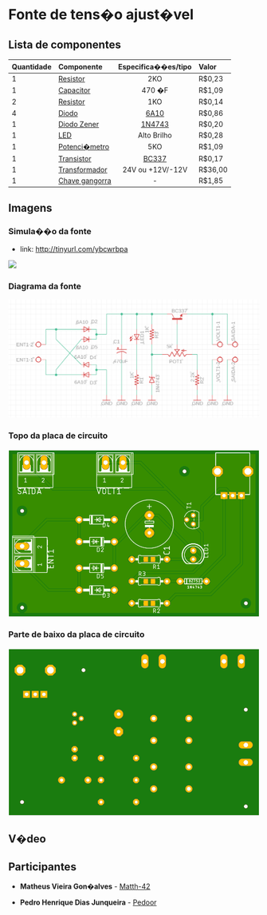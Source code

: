   
# Fonte de tens�o ajust�vel



  
##  Lista de componentes

|Quantidade| Componente        | Especifica��es/tipo | Valor |
| :---     | :---              |     :---:           | :---  |
|    1     | [Resistor](https://www.baudaeletronica.com.br/resistor-2k0-5-2w.html) 		   | 2KO               |   R$0,23    |
|    1     | [Capacitor](https://www.baudaeletronica.com.br/capacitor-eletrolitico-470uf-35v.html)		   | 470 �F              |  R$1,09     |
|    2     | [Resistor](https://www.baudaeletronica.com.br/resistor-1k8-1-2w.html)		   | 1KO                 |     R$0,14  |  
|    4     | [Diodo](https://www.baudaeletronica.com.br/diodo-6a10.html)			   | [6A10](https://storage.googleapis.com/baudaeletronicadatasheet/6A10.pdf)			 |     R$0,86   |
|    1     | [Diodo Zener](https://www.baudaeletronica.com.br/diodo-zener-1n4743-13v-1w.html)	   | [1N4743](https://www.baudaeletronica.com.br/diodo-zener-1n4743-13v-1w.html)		     |   R$0,20    |
|    1     | [LED](https://www.baudaeletronica.com.br/led-de-alto-brilho-azul.html)			   | Alto Brilho         |  R$0,28     |
|    1     | [Potenci�metro](https://www.baudaeletronica.com.br/potenciometro-linear-de-5k-5000.html)   | 5KO              |     R$1,09   | 
|    1     | [Transistor](https://www.baudaeletronica.com.br/transistor-npn-bc337.html)       | [BC337](https://storage.googleapis.com/baudaeletronicadatasheet/BC337.PDF)             |    R$0,17   |
|    1     | [Transformador]([https://www.baudaeletronica.com.br/transformador-trafo-1a-24v.html](https://www.baudaeletronica.com.br/transformador-trafo-1a-24v.html))   | 24V ou +12V/-12V    |   R$36,00    | 
| 1 | [Chave gangorra](https://www.baudaeletronica.com.br/chave-gangorra-kcd3-102n-verde-com-neon-sem-marcac-o.html)| - | R$1,85

## Imagens

### Simula��o da fonte
* link: http://tinyurl.com/ybcwrbpa

<img src="imagens/simulacao.png">
 
### Diagrama da fonte

<img src="imagens/diagrama.png">

### Topo da placa de circuito

<img src="imagens/top.png">

### Parte de baixo da placa de circuito

<img src="imagens/botton.png">

## V�deo 

## Participantes

* **Matheus Vieira Gon�alves** - [Matth-42](https://github.com/Math-42)

* **Pedro Henrique Dias Junqueira**  - [Pedoor](https://github.com/pedrohdjs)

